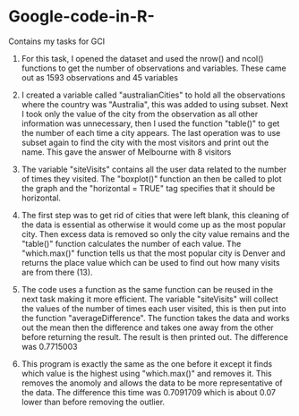 # Google-code-in-R-
Contains my tasks for GCI

1) For this task, I opened the dataset and used the nrow() and ncol() functions to get the number of observations and variables. These came out as 1593 observations and 45 variables

2) I created a variable called "australianCities" to hold all the observations where the country was "Australia", this was added to using subset. Next I took only the value of the city from the observation as all other information was unnecessary, then I used the function "table()" to get the number of each time a city appears. The last operation was to use subset again to find the city with the most visitors and print out the name. This gave the answer of Melbourne with 8 visitors

3) The variable "siteVisits" contains all the user data related to the number of times they visited. The "boxplot()" function an then be called to plot the graph and the "horizontal = TRUE" tag specifies that it should be horizontal.

4) The first step was to get rid of cities that were left blank, this cleaning of the data is essential as otherwise it would come up as the most popular city. Then excess data is removed so only the city value remains and the "table()" function calculates the number of each value. The "which.max()" function tells us that the most popular city is Denver and returns the place value which can be used to find out how many visits are from there (13).

5) The code uses a function as the same function can be reused in the next task making it more efficient. The variable "siteVisits" will collect the values of the number of times each user visited, this is then put into the function "averageDifference". The function takes the data and works out the mean then the difference and takes one away from the other before returning the result. The result is then printed out. The difference was 0.7715003

6) This program is exactly the same as the one before it except it finds which value is the highest using "which.max()" and removes it. This removes the anomoly and allows the data to be more representative of the data. The difference this time was 0.7091709 which is about 0.07 lower than before removing the outlier.
